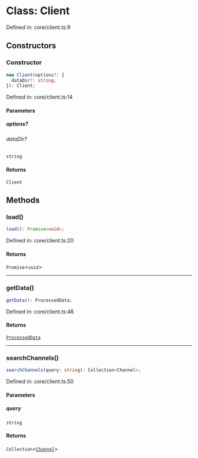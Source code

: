 # Class: Client

Defined in: core/client.ts:9

## Constructors

### Constructor

```ts
new Client(options?: {
  dataDir?: string;
}): Client;
```

Defined in: core/client.ts:14

#### Parameters

##### options?

###### dataDir?

`string`

#### Returns

`Client`

## Methods

### load()

```ts
load(): Promise<void>;
```

Defined in: core/client.ts:20

#### Returns

`Promise`\<`void`\>

***

### getData()

```ts
getData(): ProcessedData;
```

Defined in: core/client.ts:46

#### Returns

[`ProcessedData`](../wiki/Types.TypeAlias.ProcessedData)

***

### searchChannels()

```ts
searchChannels(query: string): Collection<Channel>;
```

Defined in: core/client.ts:50

#### Parameters

##### query

`string`

#### Returns

`Collection`\<[`Channel`](../wiki/Models.Class.Channel)\>
